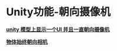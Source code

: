# Unity功能-朝向摄像机

**[unity 模型上显示一个UI 并且一直朝向摄像机](<https://blog.csdn.net/degyss/article/details/103117734>)**

**[物体始终朝向相机](<https://blog.csdn.net/zouxin_88/article/details/104659227>)**
